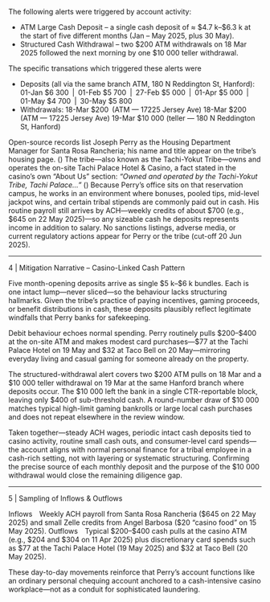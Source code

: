 The following alerts were triggered by account activity:

* ATM Large Cash Deposit – a single cash deposit of ≈ \$4.7 k–\$6.3 k at the start of five different months (Jan – May 2025, plus 30 May).
* Structured Cash Withdrawal – two \$200 ATM withdrawals on 18 Mar 2025 followed the next morning by one \$10 000 teller withdrawal.


The specific transations which triggered these alerts were

* Deposits (all via the same branch ATM, 180 N Reddington St, Hanford):
  01-Jan \$6 300 | 01-Feb \$5 700 | 27-Feb \$5 000 | 01-Apr \$5 000 | 01-May \$4 700 | 30-May \$5 800
* Withdrawals:
  18-Mar \$200 (ATM — 17225 Jersey Ave)
  18-Mar \$200 (ATM — 17225 Jersey Ave)
  19-Mar \$10 000 (teller — 180 N Reddington St, Hanford)




Open-source records list Joseph Perry as the Housing Department Manager for Santa Rosa Rancheria; his name and title appear on the tribe’s housing page. ()   The tribe—also known as the Tachi-Yokut Tribe—owns and operates the on-site Tachi Palace Hotel & Casino, a fact stated in the casino’s own “About Us” section: *“Owned and operated by the Tachi-Yokut Tribe, Tachi Palace…”* ()  Because Perry’s office sits on that reservation campus, he works in an environment where bonuses, pooled tips, mid-level jackpot wins, and certain tribal stipends are commonly paid out in cash.  His routine payroll still arrives by ACH—weekly credits of about \$700 (e.g., \$645 on 22 May 2025)—so any sizeable cash he deposits represents income in addition to salary.  No sanctions listings, adverse media, or current regulatory actions appear for Perry or the tribe (cut-off 20 Jun 2025).

---

4 | Mitigation Narrative – Casino-Linked Cash Pattern

Five month-opening deposits arrive as single \$5 k–\$6 k bundles.  Each is one intact lump—never sliced—so the behaviour lacks structuring hallmarks.  Given the tribe’s practice of paying incentives, gaming proceeds, or benefit distributions in cash, these deposits plausibly reflect legitimate windfalls that Perry banks for safekeeping.

Debit behaviour echoes normal spending.  Perry routinely pulls \$200–\$400 at the on-site ATM and makes modest card purchases—\$77 at the Tachi Palace Hotel on 19 May and \$32 at Taco Bell on 20 May—mirroring everyday living and casual gaming for someone already on the property.

The structured-withdrawal alert covers two \$200 ATM pulls on 18 Mar and a \$10 000 teller withdrawal on 19 Mar at the same Hanford branch where deposits occur.  The \$10 000 left the bank in a single CTR-reportable block, leaving only \$400 of sub-threshold cash.  A round-number draw of \$10 000 matches typical high-limit gaming bankrolls or large local cash purchases and does not repeat elsewhere in the review window.

Taken together—steady ACH wages, periodic intact cash deposits tied to casino activity, routine small cash outs, and consumer-level card spends—the account aligns with normal personal finance for a tribal employee in a cash-rich setting, not with layering or systematic structuring.  Confirming the precise source of each monthly deposit and the purpose of the \$10 000 withdrawal would close the remaining diligence gap.

---

5 | Sampling of Inflows & Outflows

Inflows Weekly ACH payroll from Santa Rosa Rancheria (\$645 on 22 May 2025) and small Zelle credits from Angel Barbosa (\$20 “casino food” on 15 May 2025).
Outflows Typical \$200–\$400 cash pulls at the casino ATM (e.g., \$204 and \$304 on 11 Apr 2025) plus discretionary card spends such as \$77 at the Tachi Palace Hotel (19 May 2025) and \$32 at Taco Bell (20 May 2025).

These day-to-day movements reinforce that Perry’s account functions like an ordinary personal chequing account anchored to a cash-intensive casino workplace—not as a conduit for sophisticated laundering.

